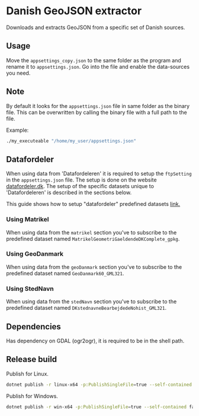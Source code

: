 # Danish GeoJSON extractor

Downloads and extracts GeoJSON from a specific set of Danish sources.

## Usage

Move the `appsettings_copy.json` to the same folder as the program and rename it to `appsettings.json`. Go into the file and enable the data-sources you need.

## Note

By default it looks for the `appsettings.json` file in same folder as the binary file. This can be overwritten by calling the binary file with a full path to the file.

Example:

```sh
./my_executeable "/home/my_user/appsettings.json"
```

## Datafordeler

When using data from 'Datafordeleren' it is required to setup the `ftpSetting` in the `appsettings.json` file. The setup is done on the website [datafordeler.dk](https://datafordeler.dk/). The setup of the specific datasets unique to 'Datafordeleren' is described in the sections below.

This guide shows how to setup "datafordeler" predefined datasets [link.](/docs/guide.md)

### Using Matrikel

When using data from the `matrikel` section you've to subscribe to the predefined dataset named `MatrikelGeometriGaeldendeDKComplete_gpkg`.

### Using GeoDanmark

When using data from the `geoDanmark` section you've to subscribe to the predefined dataset named `GeoDanmark60_GML321`.

### Using StedNavn

When using data from the `stedNavn` section you've to subscribe to the predefined dataset named `DKstednavneBearbejdedeNohist_GML321`.

## Dependencies

Has dependency on GDAL (ogr2ogr), it is required to be in the shell path.

## Release build

Publish for Linux.

```sh
dotnet publish -r linux-x64 -p:PublishSingleFile=true --self-contained false -o ./build
```

Publish for Windows.

```sh
dotnet publish -r win-x64 -p:PublishSingleFile=true --self-contained false -o ./build
```
